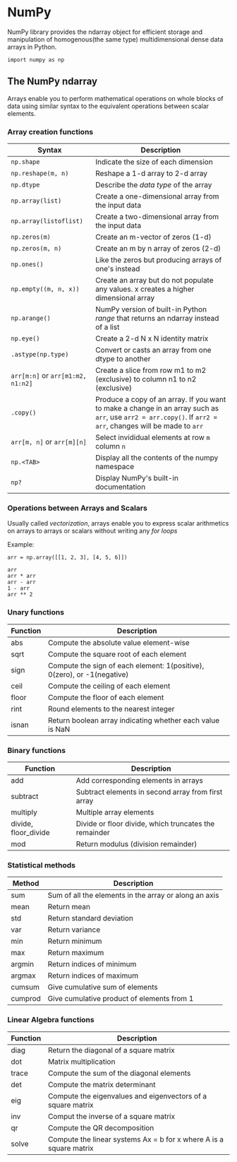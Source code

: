 # NumPy

NumPy library provides the ndarray object for efficient storage and manipulation of homogenous(the same type) multidimensional 
dense data arrays in Python.

  ```
  import numpy as np
  ```

## The NumPy ndarray

Arrays enable you to perform mathematical operations on whole blocks of data using similar syntax to the equivalent operations between
scalar elements.

### Array creation functions
| Syntax | Description|
| --- | --- |
| `np.shape` | Indicate the size of each dimension |
| `np.reshape(m, n)` | Reshape a 1-d array to 2-d array |
| `np.dtype` | Describe the *data type* of the array |
| `np.array(list)` | Create a one-dimensional array from the input data |
| `np.array(listoflist)` | Create a two-dimensional array from the input data |
| `np.zeros(m)` | Create an m-vector of zeros (1-d) |
| `np.zeros(m, n)` | Create an m by n array of zeros (2-d) |
| `np.ones()` | Like the zeros but producing arrays of one's instead |
| `np.empty((m, n, x))` | Create an array but do not populate any values. x creates a higher dimensional array |
| `np.arange()` | NumPy version of built-in Python *range* that returns an ndarray instead of a list |
| `np.eye()` | Create a 2-d N x N identity matrix |
| `.astype(np.type)` | Convert or casts an array from one dtype to another |
| `arr[m:n]` or `arr[m1:m2, n1:n2]` | Create a slice from row m1 to m2 (exclusive) to column n1 to n2 (exclusive) |
| `.copy()` | Produce a copy of an array. If you want to make a change in an array such as `arr`, use `arr2 = arr.copy()`. If `arr2 = arr`, changes will be made to `arr` |
| `arr[m, n]` or `arr[m][n]` | Select invididual elements at row `m` column `n` |
| `np.<TAB>` | Display all the contents of the numpy namespace |
| `np?` | Display NumPy's built-in documentation |

### Operations between Arrays and Scalars

Usually called *vectorization*, arrays enable you to express scalar arithmetics on arrays to arrays or scalars without writing any *for loops*

Example:
  ```
  arr = np.array([[1, 2, 3], [4, 5, 6]])
  
  arr
  arr * arr
  arr - arr
  1 - arr
  arr ** 2
  ```
### Unary functions

| Function | Description |
| --- | --- |
| abs | Compute the absolute value element-wise |
| sqrt | Compute the square root of each element |
| sign | Compute the sign of each element: 1(positive), 0(zero), or -1(negative) |
| ceil | Compute the ceiling of each element |
| floor | Compute the floor of each element |
| rint | Round elements to the nearest integer |
| isnan | Return boolean array indicating whether each value is NaN |

### Binary functions

| Function | Description |
| --- | --- |
| add | Add corresponding elements in arrays |
| subtract | Subtract elements in second array from first array |
| multiply | Multiple array elements |
| divide, floor_divide | Divide or floor divide, which truncates the remainder |
| mod | Return modulus (division remainder) |

### Statistical methods

| Method | Description |
| --- | --- |
| sum | Sum of all the elements in the array or along an axis |
| mean | Return mean |
| std | Return standard deviation |
| var | Return variance |
| min | Return minimum |
| max | Return maximum |
| argmin | Return indices of minimum |
| argmax | Return indices of maximum |
| cumsum | Give cumulative sum of elements |
| cumprod | Give cumulative product of elements from 1 |

### Linear Algebra functions

| Function | Description |
| --- | --- |
| diag | Return the diagonal of a square matrix |
| dot | Matrix multiplication |
| trace | Compute the sum of the diagonal elements |
| det | Compute the matrix determinant |
| eig | Compute the eigenvalues and eigenvectors of a square matrix |
| inv | Comput the inverse of a square matrix |
| qr | Compute the QR decomposition |
| solve | Compute the linear systems Ax = b for x where A is a square matrix |
